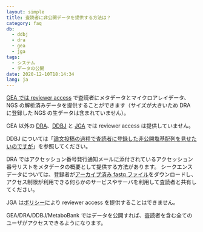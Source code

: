 ```yaml
---
layout: simple
title: 査読者に非公開データを提供する方法は？
category: faq
db:
  - ddbj
  - dra
  - gea
  - jga
tags: 
  - システム
  - データの公開
date: 2020-12-10T18:14:34
lang: ja
---
```


[GEA では reviewer access](/gea/reviewer-access.html) で査読者にメタデータとマイクロアレイデータ、NGS の解析済みデータを提供することができます（サイズが大きいため DRA に登録した NGS の生データは含まれていません）。

GEA 以外の [DRA](/dra/index.html)、[DDBJ](/ddbj/index.html) と [JGA](/jga/index.html) では reviewer access は提供していません。

DDBJ については「[論文投稿の過程で査読者に登録した非公開塩基配列を見せたいのですが](/faq/ja/paper-show-referee.html)」を参照してください。

DRA ではアクセッション番号発行通知メールに添付されているアクセッション番号リストをメタデータの概要として提供する方法があります。
シークエンスデータについては、登録者が[アーカイブ済み fastq ファイル](/dra/submission.html#fastq-sra-files)をダウンロードし、アクセス制限が利用できる何らかのサービスやサーバを利用して査読者と共有してください。

JGA は[ポリシー](https://humandbs.biosciencedbc.jp/faq#faq-20)により reviewer access を提供することはできません。

GEA/DRA/DDBJ/MetaboBank ではデータを公開すれば、査読者を含む全てのユーザがアクセスできるようになります。